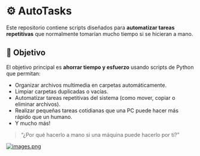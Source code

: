 # ⚙️ AutoTasks

Este repositorio contiene scripts diseñados para **automatizar tareas repetitivas** que normalmente tomarían mucho tiempo si se hicieran a mano.

## 🎯 Objetivo

El objetivo principal es **ahorrar tiempo y esfuerzo** usando scripts de Python que permitan:

- Organizar archivos multimedia en carpetas automáticamente.
- Limpiar carpetas duplicadas o vacías.
- Automatizar tareas repetitivas del sistema (como mover, copiar o eliminar archivos).
- Realizar pequeñas tareas cotidianas que una PC puede hacer más rápido que un humano.
- Y mucho más!

> “¿Por qué hacerlo a mano si una máquina puede hacerlo por ti?”

[![images.png](https://i.postimg.cc/Kcg9sGBg/images.png)](https://postimg.cc/G9dJ41Mc)
